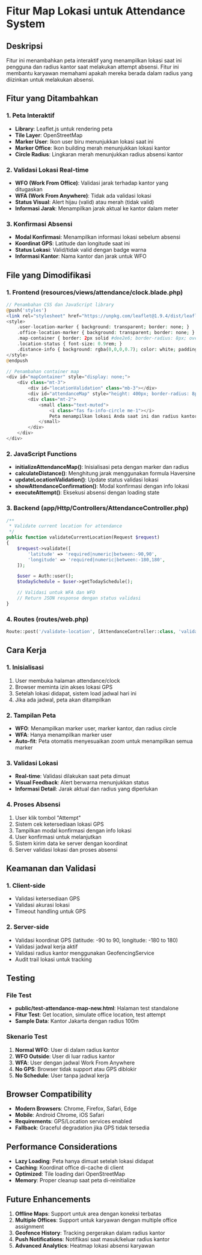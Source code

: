 # Fitur Map Lokasi untuk Attendance System

## Deskripsi
Fitur ini menambahkan peta interaktif yang menampilkan lokasi saat ini pengguna dan radius kantor saat melakukan attempt absensi. Fitur ini membantu karyawan memahami apakah mereka berada dalam radius yang diizinkan untuk melakukan absensi.

## Fitur yang Ditambahkan

### 1. Peta Interaktif
- **Library**: Leaflet.js untuk rendering peta
- **Tile Layer**: OpenStreetMap
- **Marker User**: Ikon user biru menunjukkan lokasi saat ini
- **Marker Office**: Ikon building merah menunjukkan lokasi kantor
- **Circle Radius**: Lingkaran merah menunjukkan radius absensi kantor

### 2. Validasi Lokasi Real-time
- **WFO (Work From Office)**: Validasi jarak terhadap kantor yang ditugaskan
- **WFA (Work From Anywhere)**: Tidak ada validasi lokasi
- **Status Visual**: Alert hijau (valid) atau merah (tidak valid)
- **Informasi Jarak**: Menampilkan jarak aktual ke kantor dalam meter

### 3. Konfirmasi Absensi
- **Modal Konfirmasi**: Menampilkan informasi lokasi sebelum absensi
- **Koordinat GPS**: Latitude dan longitude saat ini
- **Status Lokasi**: Valid/tidak valid dengan badge warna
- **Informasi Kantor**: Nama kantor dan jarak untuk WFO

## File yang Dimodifikasi

### 1. Frontend (resources/views/attendance/clock.blade.php)
```php
// Penambahan CSS dan JavaScript library
@push('styles')
<link rel="stylesheet" href="https://unpkg.com/leaflet@1.9.4/dist/leaflet.css" />
<style>
    .user-location-marker { background: transparent; border: none; }
    .office-location-marker { background: transparent; border: none; }
    .map-container { border: 2px solid #dee2e6; border-radius: 8px; overflow: hidden; }
    .location-status { font-size: 0.9rem; }
    .distance-info { background: rgba(0,0,0,0.7); color: white; padding: 8px 12px; border-radius: 4px; font-size: 0.85rem; }
</style>
@endpush

// Penambahan container map
<div id="mapContainer" style="display: none;">
    <div class="mt-3">
        <div id="locationValidation" class="mb-3"></div>
        <div id="attendanceMap" style="height: 400px; border-radius: 8px;"></div>
        <div class="mt-2">
            <small class="text-muted">
                <i class="fas fa-info-circle me-1"></i>
                Peta menampilkan lokasi Anda saat ini dan radius kantor yang diizinkan untuk absensi
            </small>
        </div>
    </div>
</div>
```

### 2. JavaScript Functions
- **initializeAttendanceMap()**: Inisialisasi peta dengan marker dan radius
- **calculateDistance()**: Menghitung jarak menggunakan formula Haversine
- **updateLocationValidation()**: Update status validasi lokasi
- **showAttendanceConfirmation()**: Modal konfirmasi dengan info lokasi
- **executeAttempt()**: Eksekusi absensi dengan loading state

### 3. Backend (app/Http/Controllers/AttendanceController.php)
```php
/**
 * Validate current location for attendance
 */
public function validateCurrentLocation(Request $request)
{
    $request->validate([
        'latitude' => 'required|numeric|between:-90,90',
        'longitude' => 'required|numeric|between:-180,180',
    ]);

    $user = Auth::user();
    $todaySchedule = $user->getTodaySchedule();

    // Validasi untuk WFA dan WFO
    // Return JSON response dengan status validasi
}
```

### 4. Routes (routes/web.php)
```php
Route::post('/validate-location', [AttendanceController::class, 'validateCurrentLocation'])->name('validate-location');
```

## Cara Kerja

### 1. Inisialisasi
1. User membuka halaman attendance/clock
2. Browser meminta izin akses lokasi GPS
3. Setelah lokasi didapat, sistem load jadwal hari ini
4. Jika ada jadwal, peta akan ditampilkan

### 2. Tampilan Peta
- **WFO**: Menampilkan marker user, marker kantor, dan radius circle
- **WFA**: Hanya menampilkan marker user
- **Auto-fit**: Peta otomatis menyesuaikan zoom untuk menampilkan semua marker

### 3. Validasi Lokasi
- **Real-time**: Validasi dilakukan saat peta dimuat
- **Visual Feedback**: Alert berwarna menunjukkan status
- **Informasi Detail**: Jarak aktual dan radius yang diperlukan

### 4. Proses Absensi
1. User klik tombol "Attempt"
2. Sistem cek ketersediaan lokasi GPS
3. Tampilkan modal konfirmasi dengan info lokasi
4. User konfirmasi untuk melanjutkan
5. Sistem kirim data ke server dengan koordinat
6. Server validasi lokasi dan proses absensi

## Keamanan dan Validasi

### 1. Client-side
- Validasi ketersediaan GPS
- Validasi akurasi lokasi
- Timeout handling untuk GPS

### 2. Server-side
- Validasi koordinat GPS (latitude: -90 to 90, longitude: -180 to 180)
- Validasi jadwal kerja aktif
- Validasi radius kantor menggunakan GeofencingService
- Audit trail lokasi untuk tracking

## Testing

### File Test
- **public/test-attendance-map-new.html**: Halaman test standalone
- **Fitur Test**: Get location, simulate office location, test attempt
- **Sample Data**: Kantor Jakarta dengan radius 100m

### Skenario Test
1. **Normal WFO**: User di dalam radius kantor
2. **WFO Outside**: User di luar radius kantor  
3. **WFA**: User dengan jadwal Work From Anywhere
4. **No GPS**: Browser tidak support atau GPS diblokir
5. **No Schedule**: User tanpa jadwal kerja

## Browser Compatibility
- **Modern Browsers**: Chrome, Firefox, Safari, Edge
- **Mobile**: Android Chrome, iOS Safari
- **Requirements**: GPS/Location services enabled
- **Fallback**: Graceful degradation jika GPS tidak tersedia

## Performance Considerations
- **Lazy Loading**: Peta hanya dimuat setelah lokasi didapat
- **Caching**: Koordinat office di-cache di client
- **Optimized**: Tile loading dari OpenStreetMap
- **Memory**: Proper cleanup saat peta di-reinitialize

## Future Enhancements
1. **Offline Maps**: Support untuk area dengan koneksi terbatas
2. **Multiple Offices**: Support untuk karyawan dengan multiple office assignment
3. **Geofence History**: Tracking pergerakan dalam radius kantor
4. **Push Notifications**: Notifikasi saat masuk/keluar radius kantor
5. **Advanced Analytics**: Heatmap lokasi absensi karyawan

